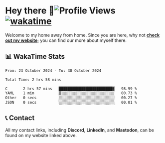 # Hey there :wave:![Profile Views](https://komarev.com/ghpvc/?username=skifli) [![wakatime](https://wakatime.com/badge/user/b4317b02-0c6d-457b-82a4-a448b8a8d1df.svg)](https://wakatime.com/@b4317b02-0c6d-457b-82a4-a448b8a8d1df)

Welcome to my home away from home. Since you are here, why not [**check out my website**](https://skifli.github.io); you can find our more about myself there.

## 📊 WakaTime Stats

<!--START_SECTION:waka-->

```txt
From: 23 October 2024 - To: 30 October 2024

Total Time: 2 hrs 58 mins

C       2 hrs 57 mins   ████████████████████████▓   98.99 %
YAML    1 min           ▒░░░░░░░░░░░░░░░░░░░░░░░░   00.73 %
Other   0 secs          ░░░░░░░░░░░░░░░░░░░░░░░░░   00.27 %
JSON    0 secs          ░░░░░░░░░░░░░░░░░░░░░░░░░   00.01 %
```

<!--END_SECTION:waka-->

## 📞 Contact

All my contact links, including **Discord**, **LinkedIn**, and **Mastodon**, can be found on my website linked above.
